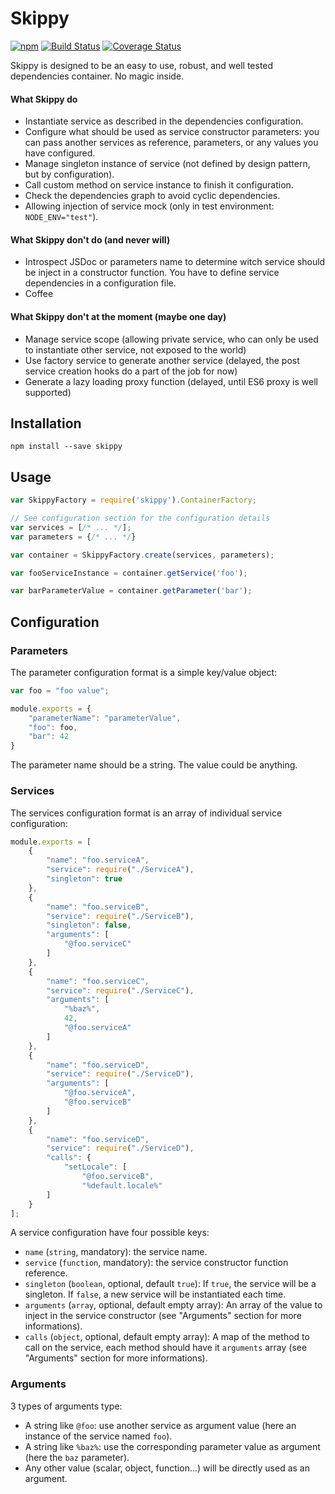 # Skippy

[![npm](https://img.shields.io/npm/v/skippy.svg)](https://www.npmjs.com/package/skippy)
[![Build Status](https://travis-ci.org/rezzza/skippy.svg?branch=master)](https://travis-ci.org/rezzza/skippy)
[![Coverage Status](https://coveralls.io/repos/rezzza/skippy/badge.svg?branch=master&service=github)](https://coveralls.io/github/rezzza/skippy?branch=master)

Skippy is designed to be an easy to use, robust, and well tested dependencies container. No magic inside.

#### What Skippy do
- Instantiate service as described in the dependencies configuration.
- Configure what should be used as service constructor parameters: you can pass another services as reference, parameters, or any values you have configured.
- Manage singleton instance of service (not defined by design pattern, but by configuration).
- Call custom method on service instance to finish it configuration.
- Check the dependencies graph to avoid cyclic dependencies.
- Allowing injection of service mock (only in test environment: `NODE_ENV="test"`).

#### What Skippy don't do (and never will)
- Introspect JSDoc or parameters name to determine witch service should be inject in a constructor function. You have to define service dependencies in a configuration file.
- Coffee

#### What Skippy don't at the moment (maybe one day)
- Manage service scope (allowing private service, who can only be used to instantiate other service, not exposed to the world)
- Use factory service to generate another service (delayed, the post service creation hooks do a part of the job for now)
- Generate a lazy loading proxy function (delayed, until ES6 proxy is well supported)


## Installation

```
npm install --save skippy
```

## Usage

```javascript
var SkippyFactory = require('skippy').ContainerFactory;

// See configuration section for the configuration details
var services = [/* ... */];
var parameters = {/* ... */}

var container = SkippyFactory.create(services, parameters);

var fooServiceInstance = container.getService('foo');

var barParameterValue = container.getParameter('bar');

```

## Configuration

### Parameters

The parameter configuration format is a simple key/value object:

```javascript
var foo = "foo value";

module.exports = {
    "parameterName": "parameterValue",
    "foo": foo,
    "bar": 42
}
```

The parameter name should be a string. The value could be anything.


### Services

The services configuration format is an array of individual service configuration:

```javascript
module.exports = [
    {
        "name": "foo.serviceA",
        "service": require("./ServiceA"),
        "singleton": true
    },
    {
        "name": "foo.serviceB",
        "service": require("./ServiceB"),
        "singleton": false,
        "arguments": [
            "@foo.serviceC"
        ]
    },
    {
        "name": "foo.serviceC",
        "service": require("./ServiceC"),
        "arguments": [
            "%baz%",
            42,
            "@foo.serviceA"
        ]
    },
    {
        "name": "foo.serviceD",
        "service": require("./ServiceD"),
        "arguments": [
            "@foo.serviceA",
            "@foo.serviceB"
        ]
    },
    {
        "name": "foo.serviceD",
        "service": require("./ServiceD"),
        "calls": {
            "setLocale": [
                "@foo.serviceB",
                "%default.locale%"
        ]
    }
];
```

A service configuration have four possible keys:
- `name` (`string`, mandatory): the service name.
- `service` (`function`, mandatory): the service constructor function reference.
- `singleton` (`boolean`, optional, default `true`): If `true`, the service will be a singleton. If `false`, a new service will be instantiated each time.
- `arguments` (`array`, optional, default empty array): An array of the value to inject in the service constructor (see "Arguments" section for more informations).
- `calls` (`object`, optional, default empty array): A map of the method to call on the service, each method should have it `arguments` array (see "Arguments" section for more informations).


### Arguments

3 types of arguments type:
- A string like `@foo`: use another service as argument value (here an instance of the service named `foo`).
- A string like `%baz%`: use the corresponding parameter value as argument (here the `baz` parameter).
- Any other value (scalar, object, function...) will be directly used as an argument.
